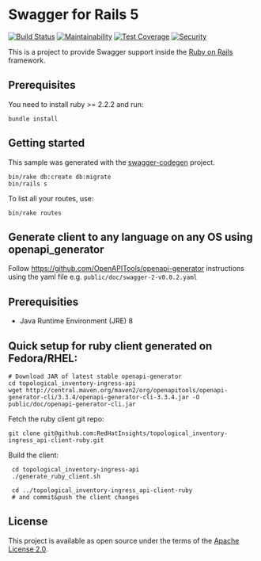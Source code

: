 # Swagger for Rails 5

[![Build Status](https://travis-ci.org/RedHatInsights/topological_inventory-api.svg)](https://travis-ci.org/RedHatInsights/topological_inventory-api)
[![Maintainability](https://api.codeclimate.com/v1/badges/47776e67dbb7cc572c3b/maintainability)](https://codeclimate.com/github/RedHatInsights/topological_inventory-api/maintainability)
[![Test Coverage](https://api.codeclimate.com/v1/badges/47776e67dbb7cc572c3b/test_coverage)](https://codeclimate.com/github/RedHatInsights/topological_inventory-api/test_coverage)
[![Security](https://hakiri.io/github/RedHatInsights/topological_inventory-ingress_api/master.svg)](https://hakiri.io/github/RedHatInsights/topological_inventory-ingress_api/master)

This is a project to provide Swagger support inside the [Ruby on Rails](http://rubyonrails.org/) framework.

## Prerequisites
You need to install ruby >= 2.2.2 and run:

```
bundle install
```

## Getting started

This sample was generated with the [swagger-codegen](https://github.com/swagger-api/swagger-codegen) project.

```
bin/rake db:create db:migrate
bin/rails s
```

To list all your routes, use:

```
bin/rake routes
```

## Generate client to any language on any OS using openapi_generator

Follow https://github.com/OpenAPITools/openapi-generator instructions
using the yaml file e.g. `public/doc/swagger-2-v0.0.2.yaml`

## Prerequisities
- Java Runtime Environment (JRE) 8

## Quick setup for ruby client generated on Fedora/RHEL:
```
# Download JAR of latest stable openapi-generator
cd topological_inventory-ingress-api
wget http://central.maven.org/maven2/org/openapitools/openapi-generator-cli/3.3.4/openapi-generator-cli-3.3.4.jar -O public/doc/openapi-generator-cli.jar
```

Fetch the ruby client git repo:
 
```
git clone git@github.com:RedHatInsights/topological_inventory-ingress_api-client-ruby.git
```

Build the client:

```
 cd topological_inventory-ingress-api
 ./generate_ruby_client.sh
 
 cd ../topological_inventory-ingress_api-client-ruby
 # and commit&push the client changes
```

## License

This project is available as open source under the terms of the [Apache License 2.0](http://www.apache.org/licenses/LICENSE-2.0).
